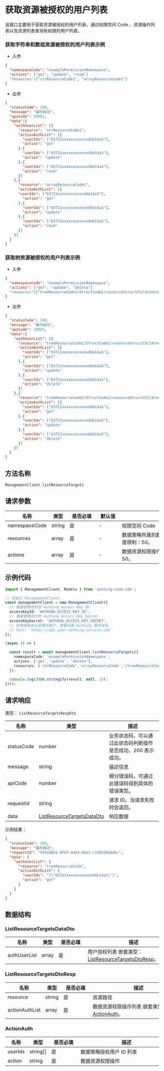 # 获取资源被授权的用户列表

<!--
  警告⚠️：
  不要直接修改该文档，
  https://github.com/Authing/authing-docs-factory
  使用该项目进行生成
-->

<LastUpdated />

该接口主要用于获取资源被授权的用户列表，通过权限空间 Code 、资源操作列表以及资源列表查询有权限的用户列表。
  
### 获取字符串和数组资源被授权的用户列表示例

- 入参
    
```json
{
  "namespaceCode": "examplePermissionNamespace",
  "actions": ["get", "update", "read"]
  "resources":["strResourceCode1", "arrayResourceCode1"]
}
```
  
- 出参
  
```json
{
  "statusCode": 200,
  "message": "操作成功",
  "apiCode": 20001,
  "data":{
    "authUserList": [{
      "resource": "strResourceCode1",
      "actionAuthList": [{
        "userIds": ["63721xxxxxxxxxxxxdde14a3"],
        "action": "get"
      },{
        "userIds": ["63721xxxxxxxxxxxxdde14a3"],
        "action": "update"
      },{
        "userIds": ["63721xxxxxxxxxxxxdde14a3"],
        "action": "read"
      }]  
    },{
      "resource": "arrayResourceCode1",
      "actionAuthList": [{
      "userIds": ["63721xxxxxxxxxxxxdde14a3"],
        "action": "get"
      },{
        "userIds": ["63721xxxxxxxxxxxxdde14a3"],
        "action": "update"
      },{
        "userIds": ["63721xxxxxxxxxxxxdde14a3"],
        "action": "read"
      }] 
    }]
  }
}
```
    
### 获取树资源被授权的用户列表示例
    
- 入参
    
```json
{
  "namespaceCode": "examplePermissionNamespace",
  "actions": ["get", "update", "delete"]
  "resources":["treeResourceCode1/StructCode1/resourceStructChildrenCode1", "treeResourceCode2/StructCode1/resourceStructChildrenCode1"]
}
```
  
- 出参
  
```json
{
  "statusCode": 200,
  "message": "操作成功",
  "apiCode": 20001,
  "data":{
    "authUserList": [{
      "resource": "treeResourceCode1/StructCode1/resourceStructChildrenCode1",
      "actionAuthList": [{
        "userIds": ["63721xxxxxxxxxxxxdde14a3"],
        "action": "get"
      },{
        "userIds": ["63721xxxxxxxxxxxxdde14a3"],
        "action": "update"
      },{
        "userIds": ["63721xxxxxxxxxxxxdde14a3"],
        "action": "delete"
      }]  
    },{
      "resource": "treeResourceCode2/StructCode1/resourceStructChildrenCode1",
      "actionAuthList": [{
        "userIds": ["63721xxxxxxxxxxxxdde14a3"],
        "action": "get"
      },{
        "userIds": ["63721xxxxxxxxxxxxdde14a3"],
        "action": "update"
      },{
        "userIds": ["63721xxxxxxxxxxxxdde14a3"],
        "action": "delete"
      }] 
    }]
  }
}
```
  

## 方法名称

`ManagementClient.listResourceTargets`

## 请求参数
| 名称            | 类型     | <div style="width:80px">是否必填</div> | <div style="width:60px">默认值</div> | <div style="width:300px">描述</div> | <div style="width:200px">示例值</div> |
|---------------|--------|------------------------------------|-----------------------------------|-----------------------------------|------------------------------------|
| namespaceCode | string | 是                                  | -                                 | 权限空间 Code                         | `examplePermissionNamespace`       |
| resources     | array  | 是                                  | -                                 | 数据策略所属的数据资源路径列表 数组长度限制：50。        | `["treeResourceCode1"]`            |
| actions       | array  | 是                                  | -                                 | 数据资源权限操作列表 数组长度限制：50。             | `["get"]`                          |



## 示例代码

```ts
import { ManagementClient, Models } from 'authing-node-sdk';

// 初始化 ManagementClient
const managementClient = new ManagementClient({
  // 需要替换成你的 Authing Access Key ID
  accessKeyId: 'AUTHING_ACCESS_KEY_ID',
  // 需要替换成你的 Authing Access Key Secret
  accessKeySecret: 'AUTHING_ACCESS_KEY_SECRET',
  // 如果是私有化部署的客户，需要设置 Authing 服务域名
  // host: 'https://api.your-authing-service.com'
});

(async () => {

  const result = await managementClient.listResourceTargets({
    namespaceCode: 'examplePermissionNamespace',
    actions: ['get','update', 'delete'],
    resources: ['strResourceCode','arrayResourceCode','/treeResourceCode/structCode/resourceStructChildrenCode']
  });

  console.log(JSON.stringify(result, null, 2));
})();

```




## 请求响应

类型： `ListResourceTargetsRespDto`

| 名称         | 类型                                                                   | 描述                               |
|------------|----------------------------------------------------------------------|----------------------------------|
| statusCode | number                                                               | 业务状态码，可以通过此状态码判断操作是否成功，200 表示成功。 |
| message    | string                                                               | 描述信息                             |
| apiCode    | number                                                               | 细分错误码，可通过此错误码得到具体的错误类型。          |
| requestId  | string                                                               | 请求 ID。当请求失败时会返回。                 |
| data       | <a href="#ListResourceTargetsDataDto">ListResourceTargetsDataDto</a> | 响应数据                             |



示例结果：

```json
{
  "statusCode": 200,
  "message": "操作成功",
  "requestId": "934108e5-9fbf-4d24-8da1-c330328abd6c",
  "data": {
    "authUserList": {
      "resource": "treeResourceCode",
      "actionAuthList": {
        "userIds": "[\"63721xxxxxxxxxxxxdde14a3\"]",
        "action": "get"
      }
    }
  }
}
```

## 数据结构

### <a id="ListResourceTargetsDataDto"></a> ListResourceTargetsDataDto

| 名称           | 类型    | <div style="width:80px">是否必填</div> | <div style="width:300px">描述</div>                                                 | <div style="width:200px">示例值</div> |
|--------------|-------|------------------------------------|-----------------------------------------------------------------------------------|------------------------------------|
| authUserList | array | 是                                  | 用户授权列表 嵌套类型：<a href="#ListResourceTargetsDtoResp">ListResourceTargetsDtoResp</a>。 |                                    |


### <a id="ListResourceTargetsDtoResp"></a> ListResourceTargetsDtoResp

| 名称             | 类型     | <div style="width:80px">是否必填</div> | <div style="width:300px">描述</div>                     | <div style="width:200px">示例值</div> |
|----------------|--------|------------------------------------|-------------------------------------------------------|------------------------------------|
| resource       | string | 是                                  | 资源路径                                                  | `treeResourceCode1`                |
| actionAuthList | array  | 是                                  | 数据资源权限操作列表 嵌套类型：<a href="#ActionAuth">ActionAuth</a>。 |                                    |


### <a id="ActionAuth"></a> ActionAuth

| 名称      | 类型       | <div style="width:80px">是否必填</div> | <div style="width:300px">描述</div> | <div style="width:200px">示例值</div> |
|---------|----------|------------------------------------|-----------------------------------|------------------------------------|
| userIds | string[] | 是                                  | 数据策略授权用户 ID 列表                    | `["63721xxxxxxxxxxxxdde14a3"]`     |
| action  | string   | 是                                  | 数据资源权限操作                          | `get`                              |


